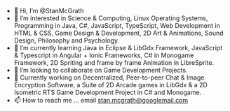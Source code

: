 - 👋 Hi, I’m @StanMcGrath
- 👀 I’m interested in Science & Computing, Linux Operating Systems, Programming in Java, C#, JavaScript, TypeScript, Web Development in HTML & CSS, Game Design & Development, 2D Art & Animations, Sound Design, Philosophy and Psychology.
- 🌱 I’m currently learning Java in Eclipse & LibGdx Framework, JavaScript & Typescript in Angular + Ionic Frameworks, C# in Monogame Framework, 2D Spriting and frame by frame Animation in LibreSprite.
- 💞️ I’m looking to collaborate on Game Development Projects.
- 💞️ Currently working on Decentralized, Peer-to-peer Chat & Image Encryption Software, a Suite of 2D Arcade games in LibGdx & a 2D Isometric RTS Game Development Project in C# and Monogame.
- 📫 How to reach me ... email stan.mcgrath@googlemail.com

<!---
StanMcGrath/StanMcGrath is a ✨ special ✨ repository because its `README.md` (this file) appears on your GitHub profile.
You can click the Preview link to take a look at your changes.
--->
